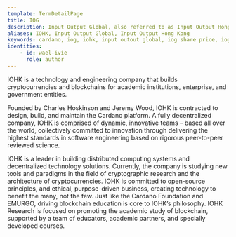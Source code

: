 ```yaml
---
template: TermDetailPage
title: IOG
description: Input Output Global, also referred to as Input Output Hong Kong (IOHK), is a technology company committed to using peer-to-peer innovations to provide financial services to the community. In particular, IOG is working on the technology development for Cardano.
aliases: IOHK, Input Output Global, Input Output Hong Kong
keywords: cardano, iog, iohk, input outout global, iog share price, iog jobs
identities: 
    - id: wael-ivie
      role: author
---
```


IOHK is a technology and engineering company that builds cryptocurrencies and blockchains for academic institutions, enterprise, and government entities.

Founded by Charles Hoskinson and Jeremy Wood, IOHK is contracted to design, build, and maintain the Cardano platform. A fully decentralized company, IOHK is comprised of dynamic, innovative teams – based all over the world, collectively committed to innovation through delivering the highest standards in software engineering based on rigorous peer-to-peer reviewed science.

IOHK is a leader in building distributed computing systems and decentralized technology solutions. Currently, the company is studying new tools and paradigms in the field of cryptographic research and the architecture of cryptocurrencies. IOHK is committed to open-source principles, and ethical, purpose-driven business, creating technology to benefit the many, not the few. Just like the Cardano Foundation and EMURGO, driving blockchain education is core to IOHK’s philosophy. IOHK Research is focused on promoting the academic study of blockchain, supported by a team of educators, academic partners, and specially developed courses.